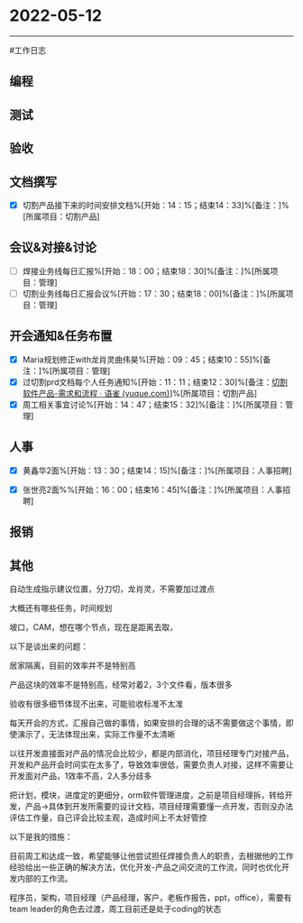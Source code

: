 # 2022-05-12 

---

#工作日志

## 编程



## 测试



## 验收 



## 文档撰写 
- [x] 切割产品接下来的时间安排文档%[开始：14：15；结束14：33]%[备注：]%[所属项目：切割产品]


## 会议&对接&讨论

- [ ] 焊接业务线每日汇报%[开始：18：00；结束18：30]%[备注：]%[所属项目：管理]
- [ ] 切割业务线每日汇报会议%[开始：17：30；结束18：00]%[备注：]%[所属项目：管理]

## 开会通知&任务布置
- [x] Maria规划修正with龙肖灵曲伟昊%[开始：09：45；结束10：55]%[备注：]%[所属项目：管理]
- [x] 过切割prd文档每个人任务通知%[开始：11：11；结束12：30]%[备注：[切割软件产品-需求和流程 · 语雀 (yuque.com)](https://www.yuque.com/u12577157/kb/oxm3gh/edit#d87Xd)]%[所属项目：切割产品]
- [x] 周工相关事宜讨论%[开始：14：47；结束15：32]%[备注：]%[所属项目：管理]

## 人事
- [x] 黄鑫华2面%[开始：13：30；结束14：15]%[备注：]%[所属项目：人事招聘]
- [x] 张世亮2面%%[开始：16：00；结束16：45]%[备注：]%[所属项目：人事招聘]


## 报销



## 其他



自动生成指示建议位置，分刀切，龙肖灵，不需要加过渡点

大概还有哪些任务，时间规划

坡口，CAM，想在哪个节点，现在是距离去取，

以下是谈出来的问题：

居家隔离，目前的效率并不是特别高

产品这块的效率不是特别高，经常对着2，3个文件看，版本很多

验收有很多细节体现不出来，可能验收标准不太准

每天开会的方式，汇报自己做的事情，如果安排的合理的话不需要做这个事情，即使演示了，无法体现出来，实际工作量不太清晰

以往开发直接面对产品的情况会比较少，都是内部消化，项目经理专门对接产品，开发和产品开会时间实在太多了，导致效率很低，需要负责人对接，这样不需要让开发面对产品，1效率不高，2人多分歧多

把计划，模块，进度定的更细分，orm软件管理进度，之前是项目经理拆，转给开发，产品->具体到开发所需要的设计文档，项目经理需要懂一点开发，否则没办法评估工作量，自己评会比较主观，造成时间上不太好管控

以下是我的措施：

目前周工和达成一致，希望能够让他尝试担任焊接负责人的职责，去根据他的工作经验给出一些正确的解决方法，优化开发-产品之间交流的工作流，同时也优化开发内部的工作流。


程序员，架构，项目经理（产品经理，客户，老板作报告，ppt，office），需要有team leader的角色去过渡，周工目前还是处于coding的状态












